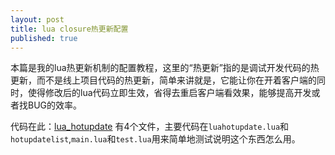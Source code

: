 ```yaml
---
layout: post
title: lua closure热更新配置
published: true
---
```


本篇是我的lua热更新机制的配置教程，这里的“热更新”指的是调试开发代码的热更新，而不是线上项目代码的热更新，简单来讲就是，它能让你在开着客户端的同时，使得修改后的lua代码立即生效，省得去重启客户端看效果，能够提高开发或者找BUG的效率。

代码在此：[lua_hotupdate](https://github.com/asqbtcupid/lua_hotupdate)
有4个文件，主要代码在`luahotupdate.lua`和`hotupdatelist`,`main.lua`和`test.lua`用来简单地测试说明这个东西怎么用。
